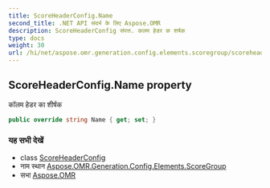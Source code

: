```yaml
---
title: ScoreHeaderConfig.Name
second_title: .NET API संदर्भ के लिए Aspose.OMR
description: ScoreHeaderConfig संपत्त. कलम हेडर क शर्षक
type: docs
weight: 30
url: /hi/net/aspose.omr.generation.config.elements.scoregroup/scoreheaderconfig/name/
---
```

## ScoreHeaderConfig.Name property

कॉलम हेडर का शीर्षक

```csharp
public override string Name { get; set; }
```

### यह सभी देखें

* class [ScoreHeaderConfig](../)
* नाम स्थान [Aspose.OMR.Generation.Config.Elements.ScoreGroup](../../scoreheaderconfig/)
* सभा [Aspose.OMR](../../../)


